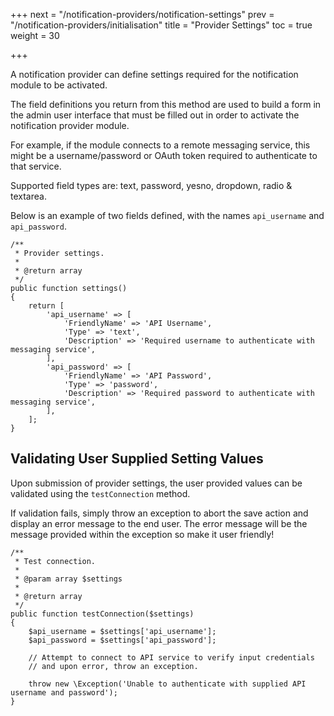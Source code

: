 +++
next = "/notification-providers/notification-settings"
prev = "/notification-providers/initialisation"
title = "Provider Settings"
toc = true
weight = 30

+++

A notification provider can define settings required for the notification module to be activated.

The field definitions you return from this method are used to build a form in the admin user interface that must be filled out in order to activate the notification provider module.

For example, if the module connects to a remote messaging service, this might be a username/password or OAuth token required to authenticate to that service.

Supported field types are: text, password, yesno, dropdown, radio & textarea.

Below is an example of two fields defined, with the names `api_username` and `api_password`.

```
/**
 * Provider settings.
 *
 * @return array
 */
public function settings()
{
    return [
        'api_username' => [
            'FriendlyName' => 'API Username',
            'Type' => 'text',
            'Description' => 'Required username to authenticate with messaging service',
        ],
        'api_password' => [
            'FriendlyName' => 'API Password',
            'Type' => 'password',
            'Description' => 'Required password to authenticate with messaging service',
        ],
    ];
}
```

## Validating User Supplied Setting Values

Upon submission of provider settings, the user provided values can be validated using the `testConnection` method.

If validation fails, simply throw an exception to abort the save action and display an error message to the end user. The error message will be the message provided within the exception so make it user friendly!

```
/**
 * Test connection.
 *
 * @param array $settings
 *
 * @return array
 */
public function testConnection($settings)
{
    $api_username = $settings['api_username'];
    $api_password = $settings['api_password'];

    // Attempt to connect to API service to verify input credentials
    // and upon error, throw an exception.

    throw new \Exception('Unable to authenticate with supplied API username and password');
}
```
